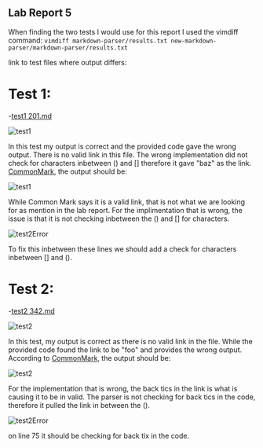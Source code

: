 ## Lab Report 5

When finding the two tests I would use for this report I used the vimdiff command:
`vimdiff markdown-parser/results.txt new-markdown-parser/markdown-parser/results.txt`

link to test files where output differs:

# Test 1:

-[test1 201.md](https://github.com/nidhidhamnani/markdown-parser/blob/main/test-files/201.md)

![test1](https://rwalsh299.github.io/cse15l-lab-reports/test1_201.png)

In this test my output is correct and the provided code gave the wrong output. There is no valid link in this file. The wrong implementation did not check for characters inbetween () and [] therefore it gave "baz" as the link. [CommonMark](https://spec.commonmark.org/dingus/), the output should be:

![test1](https://rwalsh299.github.io/cse15l-lab-reports/test1.png)

While Common Mark says it is a valid link, that is not what we are looking for as mention in the lab report. For the implimentation that is wrong, the issue is that it is not checking inbetween the () and [] for characters. 

![test2Error](https://rwalsh299.github.io/cse15l-lab-reports/test1Error.png)

To fix this inbetween these lines we should add a check for characters inbetween [] and ().

# Test 2:

-[test2 342.md](https://github.com/nidhidhamnani/markdown-parser/blob/main/test-files/342.md)

![test2](https://rwalsh299.github.io/cse15l-lab-reports/test2_342.png)

In this test, my output is correct as there is no valid link in the file. While the provided code found the link to be "foo" and provides the wrong output.
According to [CommonMark](https://spec.commonmark.org/dingus/), the output should be:

![test2](https://rwalsh299.github.io/cse15l-lab-reports/test2.png)

For the implementation that is wrong, the back tics in the link is what is causing it to be in valid. The parser is not checking for back tics in the code, therefore it pulled the link in between the (). 

![test2Error](https://rwalsh299.github.io/cse15l-lab-reports/test2Error.png)

on line 75 it should be checking for back tix in the code.
